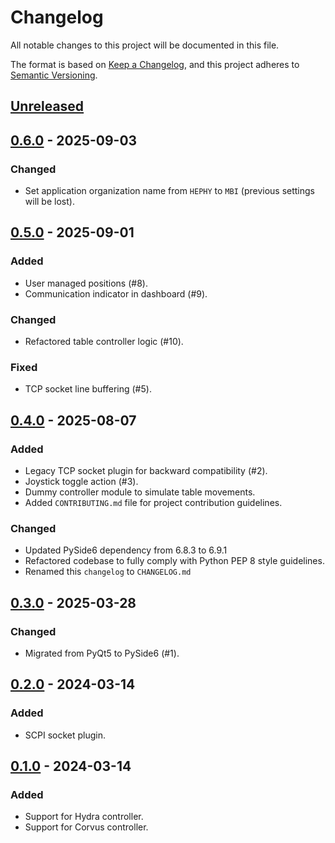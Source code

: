 # Changelog

All notable changes to this project will be documented in this file.

The format is based on [Keep a Changelog](https://keepachangelog.com/en/1.1.0/),
and this project adheres to [Semantic Versioning](https://semver.org/spec/v2.0.0.html).

## [Unreleased]

## [0.6.0] - 2025-09-03

### Changed

- Set application organization name from `HEPHY` to `MBI` (previous settings will be lost).

## [0.5.0] - 2025-09-01

### Added

- User managed positions (#8).
- Communication indicator in dashboard (#9).

### Changed

- Refactored table controller logic (#10).

### Fixed

- TCP socket line buffering (#5).

## [0.4.0] - 2025-08-07

### Added

- Legacy TCP socket plugin for backward compatibility (#2).
- Joystick toggle action (#3).
- Dummy controller module to simulate table movements.
- Added `CONTRIBUTING.md` file for project contribution guidelines.

### Changed

- Updated PySide6 dependency from 6.8.3 to 6.9.1
- Refactored codebase to fully comply with Python PEP 8 style guidelines.
- Renamed this `changelog` to `CHANGELOG.md`

## [0.3.0] - 2025-03-28

### Changed

- Migrated from PyQt5 to PySide6 (#1).

## [0.2.0] - 2024-03-14

### Added

- SCPI socket plugin.

## [0.1.0] - 2024-03-14

### Added

- Support for Hydra controller.
- Support for Corvus controller.

[unreleased]: https://github.com/hephy-dd/table-control/compare/v0.6.0...HEAD
[0.6.0]: https://github.com/hephy-dd/table-control/compare/v0.5.0...v0.6.0
[0.5.0]: https://github.com/hephy-dd/table-control/compare/v0.4.0...v0.5.0
[0.4.0]: https://github.com/hephy-dd/table-control/compare/v0.3.0...v0.4.0
[0.3.0]: https://github.com/hephy-dd/table-control/compare/v0.2.0...v0.3.0
[0.2.0]: https://github.com/hephy-dd/table-control/compare/v0.1.0...v0.2.0
[0.1.0]: https://github.com/hephy-dd/table-control/releases/tag/v0.1.0
